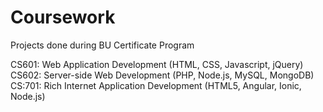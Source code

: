 # Coursework
Projects done during BU Certificate Program

CS601: Web Application Development (HTML, CSS, Javascript, jQuery)
CS602: Server-side Web Development (PHP, Node.js, MySQL, MongoDB)
CS:701: Rich Internet Application Development (HTML5, Angular, Ionic, Node.js)
